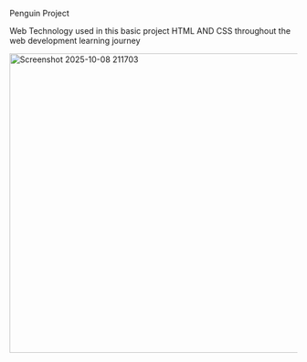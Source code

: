 Penguin Project 


Web Technology used in this basic project HTML AND CSS throughout the web development learning journey


<img width="1213" height="524" alt="Screenshot 2025-10-08 211703" src="https://github.com/user-attachments/assets/a30c5f2c-150c-4501-8428-861d2fe3ca11" />
